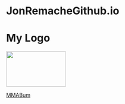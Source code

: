<!DOCTYPE html>
<html>
<head>
  <h1>JonRemacheGithub.io</h1>
</head>
<body>
<h1>My Logo</h1>
</body>
  <div>
    <img src="images/logoo.jpg" width="160" height="95">
  </div>

<div id="div5">
  </div>
  <body>
  <p><a href= "http://www.mmabum.com">MMABum</a><p>
